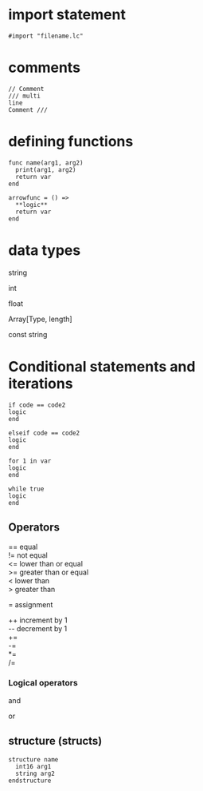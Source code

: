 # import statement
` #import "filename.lc" `

# comments
```
// Comment
/// multi  
line
Comment ///
```
# defining functions
```
func name(arg1, arg2)
  print(arg1, arg2)
  return var
end

arrowfunc = () =>
  **logic**
  return var
end
```
# data types


string

int

float

Array[Type, length]

const string
# Conditional statements and iterations
```
if code == code2
logic
end
```
```
elseif code == code2
logic
end
```
```
for 1 in var
logic
end
```
```
while true
logic
end
```

## Operators

== equal <br>
!= not equal <br>
<= lower than or equal <br>
\>= greater than or equal <br>
< lower than <br>
\> greater than <br>

= assignment <br>

++ increment by 1 <br>
-- decrement by 1 <br>
+= <br>
-= <br>
*= <br>
/= <br>
### Logical operators
and

or
## structure (structs)
```
structure name
  int16 arg1
  string arg2
endstructure
```
